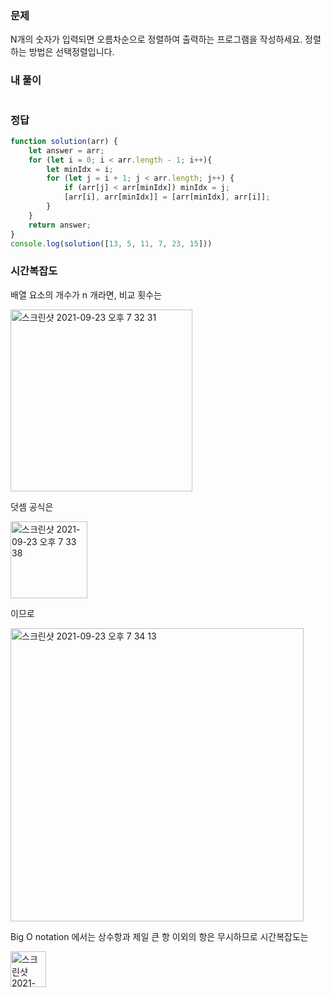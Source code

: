 ### 문제
N개의 숫자가 입력되면 오름차순으로 정렬하여 출력하는 프로그램을 작성하세요. 정렬하는 방법은 선택정렬입니다.

### 내 풀이
```js

```

### 정답
```js
function solution(arr) {
    let answer = arr;
    for (let i = 0; i < arr.length - 1; i++){
        let minIdx = i;
        for (let j = i + 1; j < arr.length; j++) {
            if (arr[j] < arr[minIdx]) minIdx = j;
            [arr[i], arr[minIdx]] = [arr[minIdx], arr[i]];
        }
    }
    return answer;
}
console.log(solution([13, 5, 11, 7, 23, 15]))
```

### 시간복잡도

배열 요소의 개수가 n 개라면, 비교 횟수는

<img width="291" alt="스크린샷 2021-09-23 오후 7 32 31" src="https://user-images.githubusercontent.com/4121550/134492698-3a756af4-3f0a-4a71-af5f-253f16a2d2d3.png">

덧셈 공식은 

<img width="123" alt="스크린샷 2021-09-23 오후 7 33 38" src="https://user-images.githubusercontent.com/4121550/134492779-92fbaa6d-9996-4367-98b8-2abaffd1fe05.png">

이므로

<img width="469" alt="스크린샷 2021-09-23 오후 7 34 13" src="https://user-images.githubusercontent.com/4121550/134492828-02a133f9-ddf3-4479-a4b7-b9958333c103.png">

Big O notation 에서는 상수항과 제일 큰 항 이외의 항은 무시하므로 시간복잡도는 

<img width="57" alt="스크린샷 2021-09-23 오후 7 37 57" src="https://user-images.githubusercontent.com/4121550/134623138-7dfb2ecc-b71a-4952-a28d-9f47345c0314.png">


